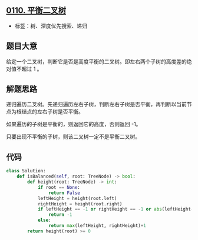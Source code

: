## [0110. 平衡二叉树](https://leetcode-cn.com/problems/balanced-binary-tree/)

- 标签：树、深度优先搜索、递归

## 题目大意

给定一个二叉树，判断它是否是高度平衡的二叉树。即左右两个子树的高度差的绝对值不超过 1 。

## 解题思路

递归遍历二叉树。先递归遍历左右子树，判断左右子树是否平衡，再判断以当前节点为根结点的左右子树是否平衡。

如果遍历的子树是平衡的，则返回它的高度，否则返回 -1。

只要出现不平衡的子树，则该二叉树一定不是平衡二叉树。

## 代码

```Python
class Solution:
    def isBalanced(self, root: TreeNode) -> bool:
        def height(root: TreeNode) -> int:
            if root == None:
                return False
            leftHeight = height(root.left)
            rightHeight = height(root.right)
            if leftHeight == -1 or rightHeight == -1 or abs(leftHeight-rightHeight) > 1:
                return -1
            else:
                return max(leftHeight, rightHeight)+1
        return height(root) >= 0
```

